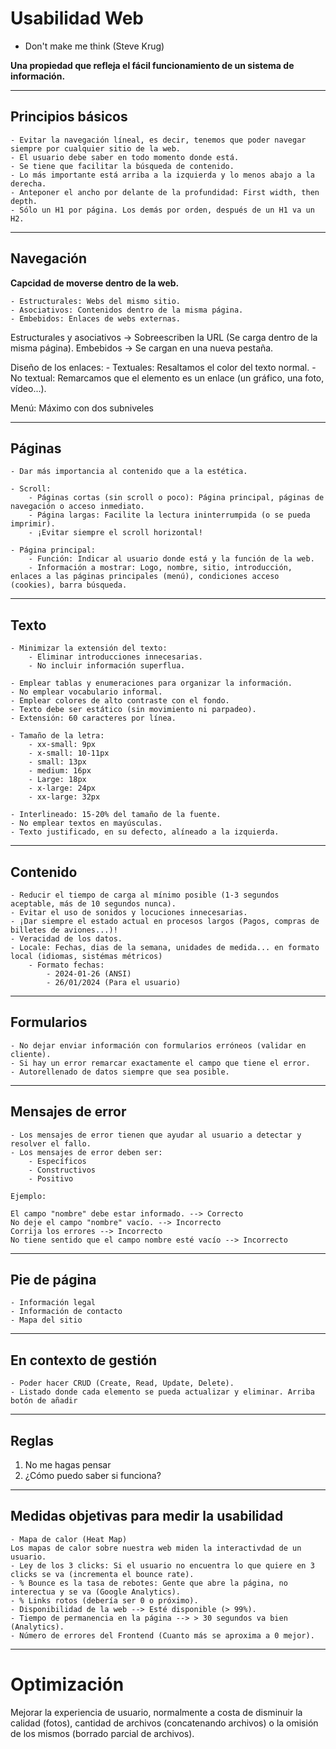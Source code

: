 # Usabilidad Web

- Don't make me think (Steve Krug)

**Una propiedad que refleja el fácil funcionamiento de un sistema de información.**

---

## Principios básicos

    - Evitar la navegación líneal, es decir, tenemos que poder navegar siempre por cualquier sitio de la web.
    - El usuario debe saber en todo momento donde está.
    - Se tiene que facilitar la búsqueda de contenido.
    - Lo más importante está arriba a la izquierda y lo menos abajo a la derecha.
    - Anteponer el ancho por delante de la profundidad: First width, then depth.
    - Sólo un H1 por página. Los demás por orden, después de un H1 va un H2.

---

## Navegación

**Capcidad de moverse dentro de la web.**

    - Estructurales: Webs del mismo sitio.
    - Asociativos: Contenidos dentro de la misma página.
    - Embebidos: Enlaces de webs externas.

Estructurales y asociativos -> Sobreescriben la URL (Se carga dentro de la misma página).
Embebidos -> Se cargan en una nueva pestaña.

Diseño de los enlaces:
    - Textuales: Resaltamos el color del texto normal.
    - No textual: Remarcamos que el elemento es un enlace (un gráfico, una foto, vídeo...).

Menú: Máximo con dos subniveles

---

## Páginas

    - Dar más importancia al contenido que a la estética.
    
    - Scroll:
        - Páginas cortas (sin scroll o poco): Página principal, páginas de navegación o acceso inmediato.
        - Página largas: Facilite la lectura ininterrumpida (o se pueda imprimir).
        - ¡Evitar siempre el scroll horizontal!
    
    - Página principal:
        - Función: Indicar al usuario donde está y la función de la web.
        - Información a mostrar: Logo, nombre, sitio, introducción, enlaces a las páginas principales (menú), condiciones acceso (cookies), barra búsqueda.

---

## Texto

    - Minimizar la extensión del texto: 
        - Eliminar introducciones innecesarias.
        - No incluir información superflua.
    
    - Emplear tablas y enumeraciones para organizar la información.
    - No emplear vocabulario informal.
    - Emplear colores de alto contraste con el fondo.
    - Texto debe ser estático (sin movimiento ni parpadeo).
    - Extensión: 60 caracteres por línea.
    
    - Tamaño de la letra:
        - xx-small: 9px
        - x-small: 10-11px
        - small: 13px
        - medium: 16px
        - Large: 18px
        - x-large: 24px
        - xx-large: 32px
    
    - Interlineado: 15-20% del tamaño de la fuente.
    - No emplear textos en mayúsculas.
    - Texto justificado, en su defecto, alíneado a la izquierda.

---

## Contenido

    - Reducir el tiempo de carga al mínimo posible (1-3 segundos aceptable, más de 10 segundos nunca).
    - Evitar el uso de sonidos y locuciones innecesarias.
    - ¡Dar siempre el estado actual en procesos largos (Pagos, compras de billetes de aviones...)!
    - Veracidad de los datos.
    - Locale: Fechas, dias de la semana, unidades de medida... en formato local (idiomas, sistémas métricos)
        - Formato fechas: 
            - 2024-01-26 (ANSI)
            - 26/01/2024 (Para el usuario)
    
---

## Formularios

    - No dejar enviar información con formularios erróneos (validar en cliente).
    - Si hay un error remarcar exactamente el campo que tiene el error.
    - Autorellenado de datos siempre que sea posible.

---

## Mensajes de error

    - Los mensajes de error tienen que ayudar al usuario a detectar y resolver el fallo.
    - Los mensajes de error deben ser: 
        - Específicos
        - Constructivos
        - Positivo

    Ejemplo:

    El campo "nombre" debe estar informado. --> Correcto
    No deje el campo "nombre" vacío. --> Incorrecto
    Corrija los errores --> Incorrecto
    No tiene sentido que el campo nombre esté vacío --> Incorrecto

---

## Pie de página

    - Información legal
    - Información de contacto
    - Mapa del sitio

---

## En contexto de gestión

    - Poder hacer CRUD (Create, Read, Update, Delete).
    - Listado donde cada elemento se pueda actualizar y eliminar. Arriba botón de añadir

---

## Reglas

1. No me hagas pensar
2. ¿Cómo puedo saber si funciona?

---

## Medidas objetivas para medir la usabilidad

    - Mapa de calor (Heat Map)
    Los mapas de calor sobre nuestra web miden la interactivdad de un usuario.
    - Ley de los 3 clicks: Si el usuario no encuentra lo que quiere en 3 clicks se va (incrementa el bounce rate).
    - % Bounce es la tasa de rebotes: Gente que abre la página, no interectua y se va (Google Analytics).
    - % Links rotos (debería ser 0 o próximo).
    - Disponibilidad de la web --> Esté disponible (> 99%).
    - Tiempo de permanencia en la página --> > 30 segundos va bien (Analytics).
    - Número de errores del Frontend (Cuanto más se aproxima a 0 mejor).

---

# Optimización

Mejorar la experiencia de usuario, normalmente a costa de disminuir la calidad (fotos), cantidad de archivos (concatenando archivos) o la omisión de los mismos (borrado parcial de archivos).

